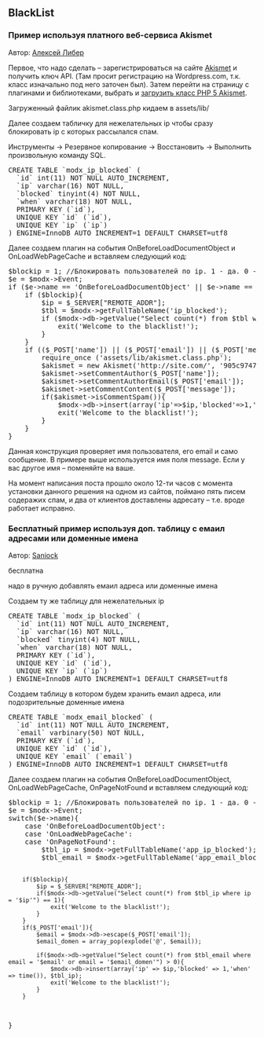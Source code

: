
<meta http-equiv="Content-Type" content="text/html; charset=utf-8">
<h2>BlackList</h2>

<h3 class="page-header">Пример используя платного веб-сервиса Akismet</h3>
<p>Автор: <i class="fa fa-modx fa-lg"></i> <a href="https://modx.ru/razrabotchiki-na-modx/8423/" rel="nofollow" target="_blank">Алексей Либер</a></p>
<p>Первое, что надо сделать – зарегистрироваться на сайте <a href="https://akismet.com/" rel="nofollow" target="_blank">Akismet</a> и получить ключ API. (Там просит регистрацию на Wordpress.com, т.к. класс изначально под него заточен был). Затем перейти на страницу с плагинами и библиотеками, выбрать и <a href="https://github.com/kenmoini/akismet/blob/master/src/Kenmoini/Akismet/Akismet.php" rel="nofollow" target="_blank">загрузить класс PHP 5 Akismet</a>.</p>
<p>Загруженный файлик akismet.class.php кидаем в assets/lib/<p>
<p>Далее создаем табличку для нежелательных ip чтобы сразу блокировать ip с которых рассылался спам.</p>
<p>Инструменты -&gt; Резервное копирование -&gt; Восстановить -&gt; Выполнить произвольную команду SQL.</p>
<pre class="brush: sql;">
CREATE TABLE `modx_ip_blocked` (
  `id` int(11) NOT NULL AUTO_INCREMENT,
  `ip` varchar(16) NOT NULL,
  `blocked` tinyint(4) NOT NULL,
  `when` varchar(18) NOT NULL,
  PRIMARY KEY (`id`),
  UNIQUE KEY `id` (`id`),
  UNIQUE KEY `ip` (`ip`)
) ENGINE=InnoDB AUTO_INCREMENT=1 DEFAULT CHARSET=utf8
</pre>
<p>Далее создаем плагин на события <span class="text-bold">OnBeforeLoadDocumentObject</span> и <span class="text-bold">OnLoadWebPageCache</span> и вставляем следующий код:</p>
<pre class="brush: php;">
$blockip = 1; //Блокировать пользователей по ip. 1 - да. 0 - нет.
$e = $modx->Event;
if ($e->name == 'OnBeforeLoadDocumentObject' || $e->name == 'OnLoadWebPageCache'){
	if ($blockip){
		$ip = $_SERVER["REMOTE_ADDR"];
		$tbl = $modx->getFullTableName('ip_blocked');
		if ($modx->db->getValue("Select count(*) from $tbl where `ip`='$ip'") == 1){
			exit('Welcome to the blacklist!');			
		}
	}
	if (($_POST['name']) || ($_POST['email']) || ($_POST['message'])){
		require_once ('assets/lib/akismet.class.php');
		$akismet = new Akismet('http://site.com/', '905c97472xxx');
		$akismet->setCommentAuthor($_POST['name']);
		$akismet->setCommentAuthorEmail($_POST['email']);
		$akismet->setCommentContent($_POST['message']);
		if($akismet->isCommentSpam()){
			$modx->db->insert(array('ip'=>$ip,'blocked'=>1,'when'=>time()),$tbl);
			exit('Welcome to the blacklist!');
		}
	}
}
</pre>
<p>Данная конструкция проверяет имя пользователя, его email и само сообщение. В примере выше используется имя поля message. Если у вас другое имя – поменяйте на ваше.</p>
<p>На момент написания поста прошло около 12-ти часов с момента установки данного решения на одном из сайтов, поймано пять писем содеражих спам, и два от клиентов доставлены адресату – т.е. вроде работает исправно.</p>

<h3 class="page-header">Бесплатный пример используя доп. таблицу с емаил адресами или доменные имена</h3>
<p>Автор: <i class="fa fa-modx fa-lg"></i> <a href="http://saniock.com" rel="nofollow" target="_blank">Saniock</a></p>
<p><i class="fa fa-plus fa-fw"></i> бесплатна</p>
<p><i class="fa fa-minus fa-fw"></i> надо в ручную добавлять емаил адреса или доменные имена</p>

<p>Cоздаем ту же таблицу для нежелательных ip</p>
<pre class="brush: sql;">
CREATE TABLE `modx_ip_blocked` (
  `id` int(11) NOT NULL AUTO_INCREMENT,
  `ip` varchar(16) NOT NULL,
  `blocked` tinyint(4) NOT NULL,
  `when` varchar(18) NOT NULL,
  PRIMARY KEY (`id`),
  UNIQUE KEY `id` (`id`),
  UNIQUE KEY `ip` (`ip`)
) ENGINE=InnoDB AUTO_INCREMENT=1 DEFAULT CHARSET=utf8
</pre>

<p>Cоздаем таблицу в котором будем хранить емаил адреса, или подозрительные доменные имена</p>
<pre class="brush: sql;">
CREATE TABLE `modx_email_blocked` (
  `id` int(11) NOT NULL AUTO_INCREMENT,
  `email` varbinary(50) NOT NULL,
  PRIMARY KEY (`id`),
  UNIQUE KEY `id` (`id`),
  UNIQUE KEY `email` (`email`)
) ENGINE=InnoDB AUTO_INCREMENT=1 DEFAULT CHARSET=utf8
</pre>

<p>Далее создаем плагин на события <span class="text-bold">OnBeforeLoadDocumentObject</span>, <span class="text-bold">OnLoadWebPageCache</span>, <span class="text-bold">OnPageNotFound</span> и вставляем следующий код:</p>
<pre class="brush: php;">
$blockip = 1; //Блокировать пользователей по ip. 1 - да. 0 - нет.
$e = $modx->Event;
switch($e->name){
	case 'OnBeforeLoadDocumentObject':
	case 'OnLoadWebPageCache':
	case 'OnPageNotFound':
		$tbl_ip = $modx->getFullTableName('app_ip_blocked');
		$tbl_email = $modx->getFullTableName('app_email_blocked');
		
		if($blockip){
			$ip = $_SERVER["REMOTE_ADDR"];
			if($modx->db->getValue("Select count(*) from $tbl_ip where ip = '$ip'") == 1){
				exit('Welcome to the blacklist!');
			}
		}
		if($_POST['email']){
			$email = $modx->db->escape($_POST['email']);
			$email_domen = array_pop(explode('@', $email));
			
			if($modx->db->getValue("Select count(*) from $tbl_email where email = '$email' or email = '$email_domen'") > 0){
				$modx->db->insert(array('ip' => $ip,'blocked' => 1,'when' => time()), $tbl_ip);
				exit('Welcome to the blacklist!');
			}
		}
}
</pre>